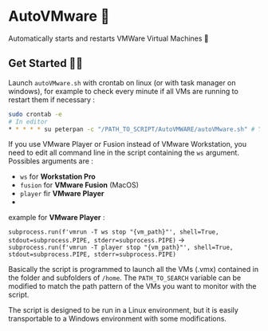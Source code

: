 # AutoVMware 🤖
Automatically starts and restarts VMWare Virtual Machines 💫

## Get Started 🧙‍♂️
Launch `autoVMware.sh` with crontab on linux (or with task manager on windows), for example to check every minute if all VMs are running to restart them if necessary : 
```bash
sudo crontab -e
# In editor
* * * * * su peterpan -c "/PATH_TO_SCRIPT/AutoVMWARE/autoVMware.sh" # You can also run directly the autoVMware.py instead of using a .sh
```

If you use VMware Player or Fusion instead of VMware Workstation, you need to edit all command line in the script containing the `ws` argument. Possibles arguments are :
 * `ws` for **Workstation Pro**
 * `fusion` for **VMware Fusion** (MacOS)
 * `player` fir **VMware Player**
 * 
example for **VMware Player** :   

`subprocess.run(f'vmrun -T ws stop "{vm_path}"', shell=True, stdout=subprocess.PIPE, stderr=subprocess.PIPE)` -> `subprocess.run(f'vmrun -T player stop "{vm_path}"', shell=True, stdout=subprocess.PIPE, stderr=subprocess.PIPE)`

Basically the script is programmed to launch all the VMs (.vmx) contained in the folder and subfolders of `/home`. The `PATH_TO_SEARCH` variable can be modified to match the path pattern of the VMs you want to monitor with the script. 

The script is designed to be run in a Linux environment, but it is easily transportable to a Windows environment with some modifications.